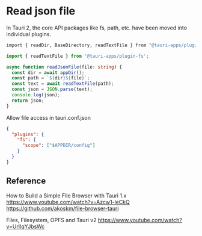 # Read json file

In Tauri 2, the core API packages like fs, path, etc. have been moved into individual plugins.

```sh
import { readDir, BaseDirectory, readTextFile } from "@tauri-apps/plugin-fs";

```

```ts
import { readTextFile } from '@tauri-apps/plugin-fs';

async function readJsonFile(file: string) {
  const dir = await appDir();
  const path = `${dir}${file}`;
  const text = await readTextFile(path);
  const json = JSON.parse(text);
  console.log(json);
  return json;
}
```

 Allow file access in tauri.conf.json

```json
{
  "plugins": {
    "fs": {
      "scope": ["$APPDIR/config"]
    }
  }
}
```

## Reference

How to Build a Simple File Browser with Tauri 1.x
<https://www.youtube.com/watch?v=Azcw1-leCkQ>
<https://github.com/akoskm/file-browser-tauri>

Files, Filesystem, OPFS and Tauri v2
<https://www.youtube.com/watch?v=UrlIqYJbsWc>
